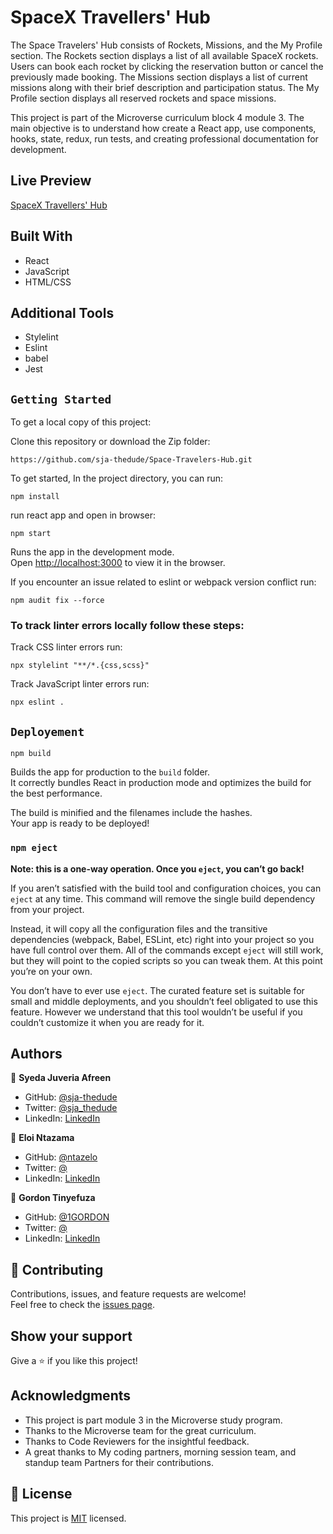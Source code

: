 # SpaceX Travellers' Hub
The Space Travelers' Hub consists of Rockets, Missions, and the My Profile section. The Rockets section displays a list of all available SpaceX rockets. Users can book each rocket by clicking the reservation button or cancel the previously made booking. The Missions section displays a list of current missions along with their brief description and participation status. The My Profile section displays all reserved rockets and space missions.

This project is part of the Microverse curriculum block 4 module 3. The main objective is to understand how create a React app, use components, hooks, state, redux, run tests, and creating professional documentation for development.

## Live Preview
[SpaceX Travellers' Hub]()

## Built With

- React
- JavaScript
- HTML/CSS

## Additional Tools

- Stylelint
- Eslint
- babel
- Jest

## `Getting Started`

To get a local copy of this project:

Clone this repository or download the Zip folder:
```
https://github.com/sja-thedude/Space-Travelers-Hub.git
```

To get started, In the project directory, you can run:
```
npm install
```
run react app and open in browser:
```
npm start
```
Runs the app in the development mode.\
Open [http://localhost:3000](http://localhost:3000) to view it in the browser.

If you encounter an issue related to eslint or webpack version conflict run:
```
npm audit fix --force
```

### To track linter errors locally follow these steps:  

Track CSS linter errors run:
```
npx stylelint "**/*.{css,scss}"
```
Track JavaScript linter errors run:
```
npx eslint .
```

## `Deployement`
```
npm build
```
Builds the app for production to the `build` folder.\
It correctly bundles React in production mode and optimizes the build for the best performance.

The build is minified and the filenames include the hashes.\
Your app is ready to be deployed!

### `npm eject`

**Note: this is a one-way operation. Once you `eject`, you can’t go back!**

If you aren’t satisfied with the build tool and configuration choices, you can `eject` at any time. This command will remove the single build dependency from your project.

Instead, it will copy all the configuration files and the transitive dependencies (webpack, Babel, ESLint, etc) right into your project so you have full control over them. All of the commands except `eject` will still work, but they will point to the copied scripts so you can tweak them. At this point you’re on your own.

You don’t have to ever use `eject`. The curated feature set is suitable for small and middle deployments, and you shouldn’t feel obligated to use this feature. However we understand that this tool wouldn’t be useful if you couldn’t customize it when you are ready for it.

## Authors

👤 **Syeda Juveria Afreen**
- GitHub: [@sja-thedude](https://github.com/sja-thedude)
- Twitter: [@sja_thedude](https://www.twitter.com/sja_thedude)
- LinkedIn: [LinkedIn](https://www.linkedin.com/in/sja-thedude)

👤 **Eloi Ntazama**

- GitHub: [@ntazelo](https://github.com/ntazelo)
- Twitter: [@](https://www.twitter.com/NtazamaE)
- LinkedIn: [LinkedIn](https://www.linkedin.com/in/)

👤 **Gordon Tinyefuza**

- GitHub: [@1GORDON](https://github.com/1GORDON)
- Twitter: [@](https://www.twitter.com/GTinyefuza)
- LinkedIn: [LinkedIn](https://www.linkedin.com/in/tinyefuza-gordon/)

## 🤝 Contributing

Contributions, issues, and feature requests are welcome!  
Feel free to check the [issues page](https://github.com/sja-thedude/space-travellers-hub/issues).


## Show your support

Give a ⭐️ if you like this project!

## Acknowledgments

- This project is part module 3 in the Microverse study program.
- Thanks to the Microverse team for the great curriculum.
- Thanks to Code Reviewers for the insightful feedback.
- A great thanks to My coding partners, morning session team, and standup team Partners for their contributions.

## 📝 License

This project is [MIT](./MIT.md) licensed.